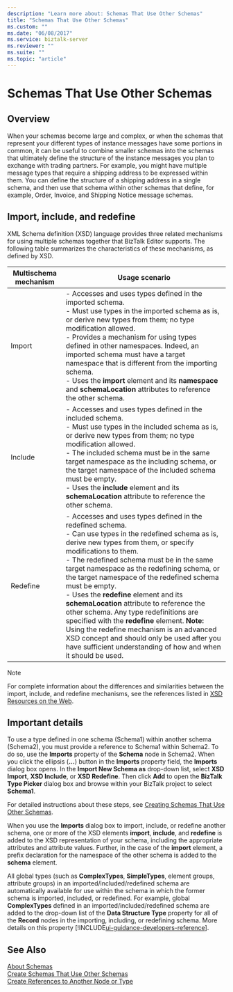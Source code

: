 ```yaml
---
description: "Learn more about: Schemas That Use Other Schemas"
title: "Schemas That Use Other Schemas"
ms.custom: ""
ms.date: "06/08/2017"
ms.service: biztalk-server
ms.reviewer: ""
ms.suite: ""
ms.topic: "article"
---
```

# Schemas That Use Other Schemas

## Overview
When your schemas become large and complex, or when the schemas that represent your different types of instance messages have some portions in common, it can be useful to combine smaller schemas into the schemas that ultimately define the structure of the instance messages you plan to exchange with trading partners. For example, you might have multiple message types that require a shipping address to be expressed within them. You can define the structure of a shipping address in a single schema, and then use that schema within other schemas that define, for example, Order, Invoice, and Shipping Notice message schemas.  

## Import, include, and redefine  
 XML Schema definition (XSD) language provides three related mechanisms for using multiple schemas together that BizTalk Editor supports. The following table summarizes the characteristics of these mechanisms, as defined by XSD.  
  
|Multischema mechanism|Usage scenario|  
|---------------------------|--------------------|  
|Import|-   Accesses and uses types defined in the imported schema.<br />-   Must use types in the imported schema as is, or derive new types from them; no type modification allowed.<br />-   Provides a mechanism for using types defined in other namespaces. Indeed, an imported schema must have a target namespace that is different from the importing schema.<br />-   Uses the **import** element and its **namespace** and **schemaLocation** attributes to reference the other schema.|  
|Include|-   Accesses and uses types defined in the included schema.<br />-   Must use types in the included schema as is, or derive new types from them; no type modification allowed.<br />-   The included schema must be in the same target namespace as the including schema, or the target namespace of the included schema must be empty.<br />-   Uses the **include** element and its **schemaLocation** attribute to reference the other schema.|  
|Redefine|-   Accesses and uses types defined in the redefined schema.<br />-   Can use types in the redefined schema as is, derive new types from them, or specify modifications to them.<br />-   The redefined schema must be in the same target namespace as the redefining schema, or the target namespace of the redefined schema must be empty.<br />-   Uses the **redefine** element and its **schemaLocation** attribute to reference the other schema. Any type redefinitions are specified with the **redefine** element. **Note:**      Using the redefine mechanism is an advanced XSD concept and should only be used after you have sufficient understanding of how and when it should be used.|  
  
> [!NOTE]
>  For complete information about the differences and similarities between the import, include, and redefine mechanisms, see the references listed in [XSD Resources on the Web](../core/xsd-resources-on-the-web.md).  

## Important details  
 To use a type defined in one schema (Schema1) within another schema (Schema2), you must provide a reference to Schema1 within Schema2. To do so, use the **Imports** property of the **Schema** node in Schema2. When you click the ellipsis (**...**) button in the **Imports** property field, the **Imports** dialog box opens. In the **Import New Schema as** drop-down list, select **XSD Import**, **XSD Include**, or **XSD Redefine**. Then click **Add** to open the **BizTalk Type Picker** dialog box and browse within your BizTalk project to select **Schema1**.  
  
 For detailed instructions about these steps, see [Creating Schemas That Use Other Schemas](../core/how-to-create-schemas-that-use-other-schemas.md).  
  
 When you use the **Imports** dialog box to import, include, or redefine another schema, one or more of the XSD elements **import**, **include**, and **redefine** is added to the XSD representation of your schema, including the appropriate attributes and attribute values. Further, in the case of the **import** element, a prefix declaration for the namespace of the other schema is added to the **schema** element.  
  
 All global types (such as **ComplexTypes**, **SimpleTypes**, element groups, attribute groups) in an imported/included/redefined schema are automatically available for use within the schema in which the former schema is imported, included, or redefined. For example, global **ComplexTypes** defined in an imported/included/redefined schema are added to the drop-down list of the **Data Structure Type** property for all of the **Record** nodes in the importing, including, or redefining schema. More details on this property [!INCLUDE[ui-guidance-developers-reference](../includes/ui-guidance-developers-reference.md)].
  
## See Also  
 [About Schemas](../core/about-schemas.md)   
 [Create Schemas That Use Other Schemas](../core/how-to-create-schemas-that-use-other-schemas.md)   
 [Create References to Another Node or Type](../core/how-to-create-references-to-another-node-or-type.md)
